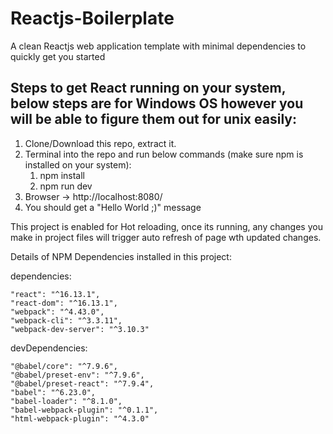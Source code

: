 # Reactjs-Boilerplate
A clean Reactjs web application template with minimal dependencies to quickly get you started

## Steps to get React running on your system, below steps are for Windows OS however you will be able to figure them out for unix easily:

1. Clone/Download this repo, extract it.
2. Terminal into the repo and run below commands (make sure npm is installed on your system):
	1. npm install
	2. npm run dev
3. Browser -> http://localhost:8080/
4. You should get a "Hello World ;)" message

This project is enabled for Hot reloading, once its running, any changes you make in project files will trigger auto refresh of page wth updated changes.

Details of NPM Dependencies installed in this project:

dependencies:

    "react": "^16.13.1",
    "react-dom": "^16.13.1",
    "webpack": "^4.43.0",
    "webpack-cli": "^3.3.11",
    "webpack-dev-server": "^3.10.3"

devDependencies:

    "@babel/core": "^7.9.6",
    "@babel/preset-env": "^7.9.6",
    "@babel/preset-react": "^7.9.4",
    "babel": "^6.23.0",
    "babel-loader": "^8.1.0",
    "babel-webpack-plugin": "^0.1.1",
    "html-webpack-plugin": "^4.3.0"
